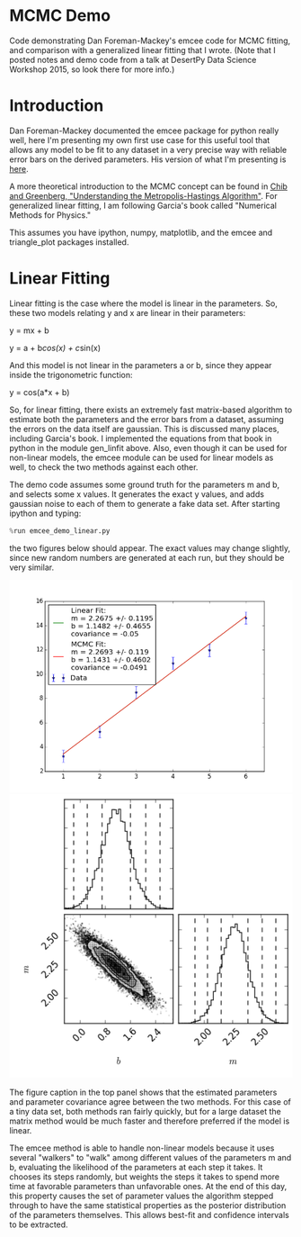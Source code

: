 # MCMC Demo
Code demonstrating Dan Foreman-Mackey's emcee code for MCMC fitting, and comparison with a generalized linear fitting that I wrote. (Note that I posted notes and demo code from a talk at DesertPy Data Science Workshop 2015, so look there for more info.)

# Introduction

Dan Foreman-Mackey documented the emcee package for python really well, here I'm presenting my own first use case for this useful tool that allows any model to be fit to any dataset in a very precise way with reliable error bars on the derived parameters. His version of what I'm presenting is [here](http://dan.iel.fm/emcee/current/user/line/).

A more theoretical introduction to the MCMC concept can be found in [Chib and Greenberg, "Understanding the Metropolis-Hastings Algorithm"](http://streaming.stat.iastate.edu/~stat444x_B/Literature/ChibGreenberg.pdf). For generalized linear fitting, I am following Garcia's book called "Numerical Methods for Physics."

This assumes you have ipython, numpy, matplotlib, and the emcee and triangle_plot packages installed.

# Linear Fitting

Linear fitting is the case where the model is linear in the parameters. So, these two models relating y and x are linear in their parameters:

y = mx + b

y = a + b*cos(x) + c*sin(x)

And this model is not linear in the parameters a or b, since they appear inside the trigonometric function:

y = cos(a*x + b)

So, for linear fitting, there exists an extremely fast matrix-based algorithm to estimate both the parameters and the error bars from a dataset, assuming the errors on the data itself are gaussian. This is discussed many places, including Garcia's book. I implemented the equations from that book in python in the module gen_linfit above. Also, even though it can be used for non-linear models, the emcee module can be used for linear models as well, to check the two methods against each other.

The demo code assumes some ground truth for the parameters m and b, and selects some x values. It generates the exact y values, and adds gaussian noise to each of them to generate a fake data set. After starting ipython and typing:

```python
%run emcee_demo_linear.py
```

the two figures below should appear. The exact values may change slightly, since new random numbers are generated at each run, but they should be very similar.

![Best Fit](emcee_demo_bestfit.png?raw=true)
![Best Fit](emcee_demo_triangleplot.png?raw=true)

The figure caption in the top panel shows that the estimated parameters and parameter covariance agree between the two methods. For this case of a tiny data set, both methods ran fairly quickly, but for a large dataset the matrix method would be much faster and therefore preferred if the model is linear.

The emcee method is able to handle non-linear models because it uses several "walkers" to "walk" among different values of the parameters m and b, evaluating the likelihood of the parameters at each step it takes. It chooses its steps randomly, but weights the steps it takes to spend more time at favorable parameters than unfavorable ones. At the end of this day, this property causes the set of parameter values the algorithm stepped through to have the same statistical properties as the posterior distribution of the parameters themselves. This allows best-fit and confidence intervals to be extracted.
